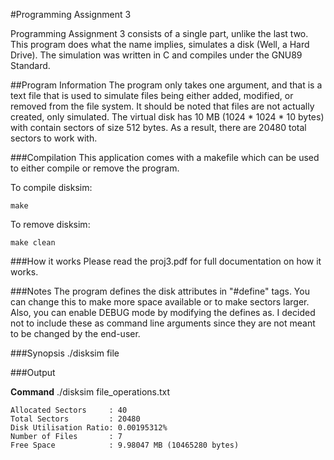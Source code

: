 #Programming Assignment 3

Programming Assignment 3 consists of a single part, unlike the last two. This program does what the name implies, simulates a disk (Well, a Hard Drive). The simulation was written in C and compiles under the GNU89 Standard.

##Program Information
The program only takes one argument, and that is a text file that is used to simulate files being either added, modified, or removed from the file system. It should be noted that files are not actually created, only simulated. The virtual disk has 10 MB (1024 * 1024 * 10 bytes) with contain sectors of size 512 bytes. As a result, there are 20480 total sectors to work with.

###Compilation
This application comes with a makefile which can be used to either compile or remove the program.

To compile disksim:
```
make
```

To remove disksim:
```
make clean
```

###How it works
Please read the proj3.pdf for full documentation on how it works.

###Notes
The program defines the disk attributes in "\#define" tags. You can change this to make more space available or to make sectors larger. Also, you can enable DEBUG mode by modifying the defines as. I decided not to include these as command line arguments since they are not meant to be changed by the end-user.

###Synopsis
./disksim file

###Output

**Command** ./disksim file\_operations.txt

```
Allocated Sectors     : 40
Total Sectors         : 20480
Disk Utilisation Ratio: 0.00195312%
Number of Files       : 7
Free Space            : 9.98047 MB (10465280 bytes)
```
